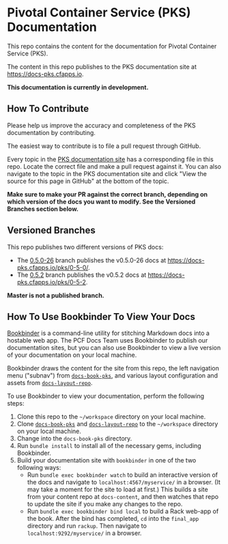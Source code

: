 # Pivotal Container Service (PKS) Documentation

This repo contains the content for the documentation for Pivotal Container Service (PKS).

The content in this repo publishes to the PKS documentation site at https://docs-pks.cfapps.io.

**This documentation is currently in development.**

## How To Contribute

Please help us improve the accuracy and completeness of the PKS documentation by contributing.

The easiest way to contribute is to file a pull request through GitHub.

Every topic in the [PKS documentation site](https://docs-pks.cfapps.io) has a corresponding file in this repo. Locate the correct file and make a pull request against it. You can also navigate to the topic in the PKS documentation site and click "View the source for this page in GitHub" at the bottom of the topic.

**Make sure to make your PR against the correct branch, depending on which version of the docs you want to modify. See the Versioned Branches section below.**

## Versioned Branches

This repo publishes two different versions of PKS docs:

* The [0.5.0-26](https://github.com/pivotal-cf/docs-pks/tree/0.5.0-26) branch publishes the v0.5.0-26 docs at https://docs-pks.cfapps.io/pks/0-5-0/.
* The [0.5.2](https://github.com/pivotal-cf/docs-pks/tree/0.5.2) branch publishes the v0.5.2 docs at https://docs-pks.cfapps.io/pks/0-5-2.

**Master is not a published branch.**

## How To Use Bookbinder To View Your Docs

[Bookbinder](https://github.com/pivotal-cf/bookbinder/blob/master/README.md) is a command-line utility for stitching Markdown docs into a hostable web app. The PCF Docs Team uses Bookbinder to publish our documentation sites, but you can also use Bookbinder to view a live version of your documentation on your local machine.

Bookbinder draws the content for the site from this repo, the left navigation menu ("subnav") from [`docs-book-pks`](https://github.com/pivotal-cf/docs-book-pks), and various layout configuration and assets from [`docs-layout-repo`](https://github.com/pivotal-cf/docs-layout-repo).

To use Bookbinder to view your documentation, perform the following steps:

1. Clone this repo to the `~/workspace` directory on your local machine.
1. Clone [`docs-book-pks`](https://github.com/pivotal-cf/docs-book-pks) and [`docs-layout-repo`](https://github.com/pivotal-cf/docs-layout-repo) to the `~/workspace` directory on your local machine.
1. Change into the `docs-book-pks` directory.
1. Run `bundle install` to install all of the necessary gems, including Bookbinder.
1. Build your documentation site with `bookbinder` in one of the two following ways:
	* Run `bundle exec bookbinder watch` to build an interactive version of the docs and navigate to `localhost:4567/myservice/` in a browser. (It may take a moment for the site to load at first.) This builds a site from your content repo at `docs-content`, and then watches that repo to update the site if you make any changes to the repo.
	* Run `bundle exec bookbinder bind local` to build a Rack web-app of the book. After the bind has completed, `cd` into the `final_app` directory and run `rackup`. Then navigate to `localhost:9292/myservice/` in a browser.
